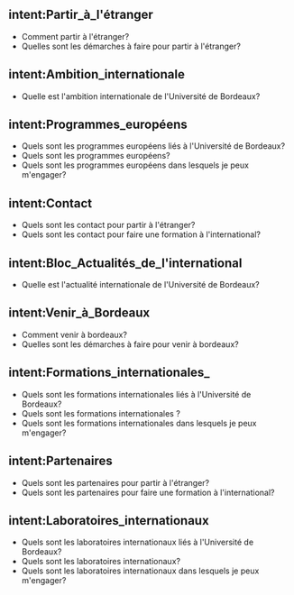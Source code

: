 ﻿## intent:Partir_à_l'étranger
- Comment partir à l'étranger?
- Quelles sont les démarches à faire pour partir à l'étranger?

## intent:Ambition_internationale
- Quelle est l'ambition internationale de l'Université de Bordeaux?

## intent:Programmes_européens
- Quels sont les programmes européens liés à l'Université de Bordeaux?
- Quels sont les programmes européens?
- Quels sont les programmes européens dans lesquels je peux m'engager?

## intent:Contact
- Quels sont les contact pour partir à l'étranger?
- Quels sont les contact pour faire une formation à l'international?

## intent:Bloc_Actualités_de_l'international
- Quelle est l'actualité internationale de l'Université de Bordeaux?

## intent:Venir_à_Bordeaux
- Comment venir à bordeaux?
- Quelles sont les démarches à faire pour venir à bordeaux?

## intent:Formations_internationales_
- Quels sont les formations internationales  liés à l'Université de Bordeaux?
- Quels sont les formations internationales ?
- Quels sont les formations internationales  dans lesquels je peux m'engager?

## intent:Partenaires
- Quels sont les partenaires pour partir à l'étranger?
- Quels sont les partenaires pour faire une formation à l'international?

## intent:Laboratoires_internationaux
- Quels sont les laboratoires internationaux liés à l'Université de Bordeaux?
- Quels sont les laboratoires internationaux?
- Quels sont les laboratoires internationaux dans lesquels je peux m'engager?

